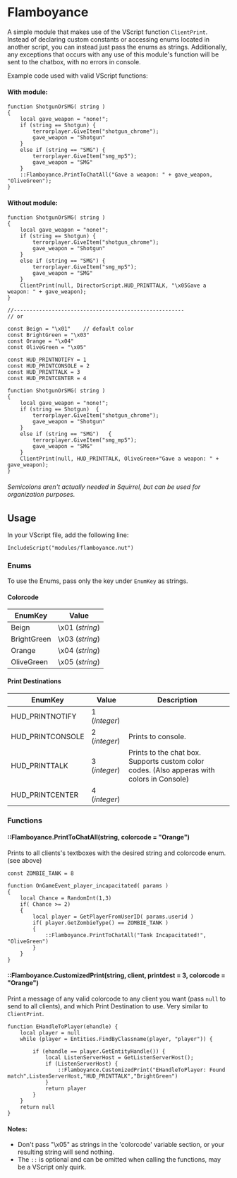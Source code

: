# Flamboyance
A simple module that makes use of the VScript function `ClientPrint`. Instead of declaring custom constants or accessing enums located in another script, you can instead just pass the enums as strings. Additionally, any exceptions that occurs with any use of this module's function will be sent to the chatbox, with no errors in console.

Example code used with valid VScript functions:
#### With module:
```Squirrel
function ShotgunOrSMG( string )
{
	local gave_weapon = "none!";
	if (string == Shotgun) {
		terrorplayer.GiveItem("shotgun_chrome");
		gave_weapon = "Shotgun"
	}
	else if (string == "SMG") {
		terrorplayer.GiveItem("smg_mp5");
		gave_weapon = "SMG"
	}
	::Flamboyance.PrintToChatAll("Gave a weapon: " + gave_weapon, "OliveGreen");
}
```
#### Without module:
```Squirrel
function ShotgunOrSMG( string )
{
	local gave_weapon = "none!";
	if (string == Shotgun) {
		terrorplayer.GiveItem("shotgun_chrome");
		gave_weapon = "Shotgun"
	}
	else if (string == "SMG") {
		terrorplayer.GiveItem("smg_mp5");
		gave_weapon = "SMG"
	}
	ClientPrint(null, DirectorScript.HUD_PRINTTALK, "\x05Gave a weapon: " + gave_weapon);
}

//------------------------------------------------------
// or

const Beign = "\x01"	// default color
const BrightGreen = "\x03"
const Orange = "\x04"
const OliveGreen = "\x05"

const HUD_PRINTNOTIFY = 1
const HUD_PRINTCONSOLE = 2
const HUD_PRINTTALK = 3
const HUD_PRINTCENTER = 4

function ShotgunOrSMG( string )
{
	local gave_weapon = "none!";
	if (string == Shotgun)	{
		terrorplayer.GiveItem("shotgun_chrome");
		gave_weapon = "Shotgun"
	}
	else if (string == "SMG")	{
		terrorplayer.GiveItem("smg_mp5");
		gave_weapon = "SMG"
	}
	ClientPrint(null, HUD_PRINTTALK, OliveGreen+"Gave a weapon: " + gave_weapon);
}
```

###### _Semicolons aren't actually needed in Squirrel, but can be used for organization purposes._

## Usage
In your VScript file, add the following line:
```Squirrel
IncludeScript("modules/flamboyance.nut")
```
### Enums
To use the Enums, pass only the key under `EnumKey` as strings.
#### Colorcode
EnumKey 	| Value
----------- | ---------------
Beign   	| \x01 (_string_)
BrightGreen | \x03 (_string_)
Orange 		| \x04 (_string_)
OliveGreen 	| \x05 (_string_)

#### Print Destinations
EnumKey          | Value         | Description
---------------- | ------------- | -----------
HUD_PRINTNOTIFY  | 1 (_integer_) | 
HUD_PRINTCONSOLE | 2 (_integer_) | Prints to console.
HUD_PRINTTALK    | 3 (_integer_) | Prints to the chat box. Supports custom color codes. (Also apperas with colors in Console)
HUD_PRINTCENTER  | 4 (_integer_) | 

### Functions
#### __::Flamboyance.PrintToChatAll(string, colorcode = "Orange")__
Prints to all clients's textboxes with the desired string and colorcode enum. (see above)
```Squirrel
const ZOMBIE_TANK = 8

function OnGameEvent_player_incapacitated( params )
{
	local Chance = RandomInt(1,3)
	if( Chance >= 2)
	{
		local player = GetPlayerFromUserID( params.userid )
		if( player.GetZombieType() == ZOMBIE_TANK )
		{
			::Flamboyance.PrintToChatAll("Tank Incapacitated!", "OliveGreen")
		}
	}
}
```

#### __::Flamboyance.CustomizedPrint(string, client, printdest = 3, colorcode = "Orange")__
Print a message of any valid colorcode to any client you want (pass `null` to send to all clients), and which Print Destination to use. Very similar to `ClientPrint`. 
```Squirrel
function EHandleToPlayer(ehandle) {
	local player = null
	while (player = Entities.FindByClassname(player, "player")) {
		
		if (ehandle == player.GetEntityHandle()) {
			local ListenServerHost = GetListenServerHost();
			if (ListenServerHost) {
				::Flamboyance.CustomizedPrint("EHandleToPlayer: Found match",ListenServerHost,"HUD_PRINTTALK","BrightGreen")
			}
			return player
		}
	}
	return null
}
```

#### Notes:
- Don't pass "\x05" as strings in the 'colorcode' variable section, or your resulting string will send nothing.
- The `::` is optional and can be omitted when calling the functions, may be a VScript only quirk.
